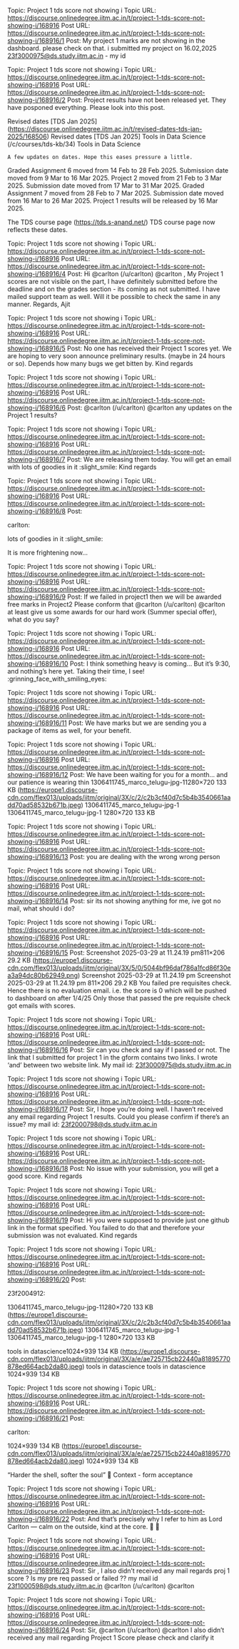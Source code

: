 Topic: Project 1 tds score not showing i
Topic URL: https://discourse.onlinedegree.iitm.ac.in/t/project-1-tds-score-not-showing-i/168916
Post URL: https://discourse.onlinedegree.iitm.ac.in/t/project-1-tds-score-not-showing-i/168916/1
Post:  My project 1 marks are not showing in the dashboard. please check on that. i submitted my project on 16.02,2025 
23f3000975@ds.study.iitm.ac.in  - my id 

Topic: Project 1 tds score not showing i
Topic URL: https://discourse.onlinedegree.iitm.ac.in/t/project-1-tds-score-not-showing-i/168916
Post URL: https://discourse.onlinedegree.iitm.ac.in/t/project-1-tds-score-not-showing-i/168916/2
Post:  Project results have not been released yet. They have posponed everything. 
Please look into this post. 
 
 
 
  
 Revised dates [TDS Jan 2025] (https://discourse.onlinedegree.iitm.ac.in/t/revised-dates-tds-jan-2025/168506) Revised dates [TDS Jan 2025]   Tools in Data Science (/c/courses/tds-kb/34) Tools in Data Science 
 
 
    A few updates on dates. Hope this eases pressure a little. 

Graded Assignment 6 moved from 14 Feb to 28 Feb 2025. Submission date moved from 9 Mar to 16 Mar 2025.
Project 2 moved from 21 Feb to 3 Mar 2025. Submission date moved from 17 Mar to 31 Mar 2025.
Graded Assignment 7 moved from 28 Feb to 7 Mar 2025. Submission date moved from 16 Mar to 26 Mar 2025.
Project 1 results will be released by 16 Mar 2025.

The  TDS course page (https://tds.s-anand.net/) TDS course page  now reflects these dates.
   



Topic: Project 1 tds score not showing i
Topic URL: https://discourse.onlinedegree.iitm.ac.in/t/project-1-tds-score-not-showing-i/168916
Post URL: https://discourse.onlinedegree.iitm.ac.in/t/project-1-tds-score-not-showing-i/168916/4
Post:  Hi  @carlton (/u/carlton) @carlton , 
My Project 1 scores are not visible on the part, I have definitely submitted before the deadline and on the grades section - its coming as not submitted. I have mailed support team as well. Will it be possible to check the same in any manner. 
 Regards, 
Ajit 

Topic: Project 1 tds score not showing i
Topic URL: https://discourse.onlinedegree.iitm.ac.in/t/project-1-tds-score-not-showing-i/168916
Post URL: https://discourse.onlinedegree.iitm.ac.in/t/project-1-tds-score-not-showing-i/168916/5
Post:  No one has received their Project 1 scores yet. We are hoping to very soon announce preliminary results. (maybe in 24 hours or so). Depends how many bugs we get bitten by. 
 Kind regards 

Topic: Project 1 tds score not showing i
Topic URL: https://discourse.onlinedegree.iitm.ac.in/t/project-1-tds-score-not-showing-i/168916
Post URL: https://discourse.onlinedegree.iitm.ac.in/t/project-1-tds-score-not-showing-i/168916/6
Post:  @carlton (/u/carlton) @carlton  any updates on the Project 1 results? 

Topic: Project 1 tds score not showing i
Topic URL: https://discourse.onlinedegree.iitm.ac.in/t/project-1-tds-score-not-showing-i/168916
Post URL: https://discourse.onlinedegree.iitm.ac.in/t/project-1-tds-score-not-showing-i/168916/7
Post:  We are releasing them today. You will get an email with lots of goodies in it  :slight_smile: 
 Kind regards 

Topic: Project 1 tds score not showing i
Topic URL: https://discourse.onlinedegree.iitm.ac.in/t/project-1-tds-score-not-showing-i/168916
Post URL: https://discourse.onlinedegree.iitm.ac.in/t/project-1-tds-score-not-showing-i/168916/8
Post:  
 
 
   carlton: 
 
 lots of goodies in it  :slight_smile: 
 
 It is more frightening now… 

Topic: Project 1 tds score not showing i
Topic URL: https://discourse.onlinedegree.iitm.ac.in/t/project-1-tds-score-not-showing-i/168916
Post URL: https://discourse.onlinedegree.iitm.ac.in/t/project-1-tds-score-not-showing-i/168916/9
Post:  If we failed in project1 then we will be awarded free marks in Project2 Please conform that  @carlton (/u/carlton) @carlton  at least give us some awards for our hard work (Summer special offer), what do you say? 

Topic: Project 1 tds score not showing i
Topic URL: https://discourse.onlinedegree.iitm.ac.in/t/project-1-tds-score-not-showing-i/168916
Post URL: https://discourse.onlinedegree.iitm.ac.in/t/project-1-tds-score-not-showing-i/168916/10
Post:  I think something heavy is coming… But it’s 9:30, and nothing’s here yet. Taking their time, I see! :grinning_face_with_smiling_eyes: 

Topic: Project 1 tds score not showing i
Topic URL: https://discourse.onlinedegree.iitm.ac.in/t/project-1-tds-score-not-showing-i/168916
Post URL: https://discourse.onlinedegree.iitm.ac.in/t/project-1-tds-score-not-showing-i/168916/11
Post:  We have marks but we are sending you a package of items as well, for your benefit. 

Topic: Project 1 tds score not showing i
Topic URL: https://discourse.onlinedegree.iitm.ac.in/t/project-1-tds-score-not-showing-i/168916
Post URL: https://discourse.onlinedegree.iitm.ac.in/t/project-1-tds-score-not-showing-i/168916/12
Post:  We have been waiting for you for a month… and our patience is wearing thin 
 1306411745_marco_telugu-jpg-11280×720 133 KB (https://europe1.discourse-cdn.com/flex013/uploads/iitm/original/3X/c/2/c2b3cf40d7c5b4b3540661aadd70ad58532b671b.jpeg) 1306411745_marco_telugu-jpg-1 1306411745_marco_telugu-jpg-1 1280×720 133 KB 

Topic: Project 1 tds score not showing i
Topic URL: https://discourse.onlinedegree.iitm.ac.in/t/project-1-tds-score-not-showing-i/168916
Post URL: https://discourse.onlinedegree.iitm.ac.in/t/project-1-tds-score-not-showing-i/168916/13
Post:  you are dealing with the wrong wrong person 

Topic: Project 1 tds score not showing i
Topic URL: https://discourse.onlinedegree.iitm.ac.in/t/project-1-tds-score-not-showing-i/168916
Post URL: https://discourse.onlinedegree.iitm.ac.in/t/project-1-tds-score-not-showing-i/168916/14
Post:  sir its not showing anything for me, ive got no mail, what should i do? 

Topic: Project 1 tds score not showing i
Topic URL: https://discourse.onlinedegree.iitm.ac.in/t/project-1-tds-score-not-showing-i/168916
Post URL: https://discourse.onlinedegree.iitm.ac.in/t/project-1-tds-score-not-showing-i/168916/15
Post:  Screenshot 2025-03-29 at 11.24.19 pm811×206 29.2 KB (https://europe1.discourse-cdn.com/flex013/uploads/iitm/original/3X/5/0/5044bf96daf786a1fcd86f30ea3a94dc80b62949.png) Screenshot 2025-03-29 at 11.24.19 pm Screenshot 2025-03-29 at 11.24.19 pm 811×206 29.2 KB 
 You failed pre requisites check. Hence there is no evaluation email. 
i.e. the score is 0 which will be pushed to dashboard on after 1/4/25 
 Only those that passed the pre requisite check got emails with scores. 

Topic: Project 1 tds score not showing i
Topic URL: https://discourse.onlinedegree.iitm.ac.in/t/project-1-tds-score-not-showing-i/168916
Post URL: https://discourse.onlinedegree.iitm.ac.in/t/project-1-tds-score-not-showing-i/168916/16
Post:  Sir can you check and say if I passed or not. The link that I submitted for project 1 in the gform contains two links. I wrote ‘and’ between two website link. 
 My mail id: 23f3000975@ds.study.iitm.ac.in 

Topic: Project 1 tds score not showing i
Topic URL: https://discourse.onlinedegree.iitm.ac.in/t/project-1-tds-score-not-showing-i/168916
Post URL: https://discourse.onlinedegree.iitm.ac.in/t/project-1-tds-score-not-showing-i/168916/17
Post:  Sir, I hope you’re doing well. I haven’t received any email regarding  Project 1  results. Could you please confirm if there’s an issue? 
my mail id: 23f2000798@ds.study.iitm.ac.in 

Topic: Project 1 tds score not showing i
Topic URL: https://discourse.onlinedegree.iitm.ac.in/t/project-1-tds-score-not-showing-i/168916
Post URL: https://discourse.onlinedegree.iitm.ac.in/t/project-1-tds-score-not-showing-i/168916/18
Post:  No issue with your submission, you will get a good score. 
 Kind regards 

Topic: Project 1 tds score not showing i
Topic URL: https://discourse.onlinedegree.iitm.ac.in/t/project-1-tds-score-not-showing-i/168916
Post URL: https://discourse.onlinedegree.iitm.ac.in/t/project-1-tds-score-not-showing-i/168916/19
Post:  Hi you were supposed to provide just one github link in the format specified. You failed to do that and therefore your submission was not evaluated. 
 Kind regards 

Topic: Project 1 tds score not showing i
Topic URL: https://discourse.onlinedegree.iitm.ac.in/t/project-1-tds-score-not-showing-i/168916
Post URL: https://discourse.onlinedegree.iitm.ac.in/t/project-1-tds-score-not-showing-i/168916/20
Post:  
 
 
   23f2004912: 
 
 1306411745_marco_telugu-jpg-11280×720 133 KB (https://europe1.discourse-cdn.com/flex013/uploads/iitm/original/3X/c/2/c2b3cf40d7c5b4b3540661aadd70ad58532b671b.jpeg) 1306411745_marco_telugu-jpg-1 1306411745_marco_telugu-jpg-1 1280×720 133 KB 
 
 tools in datascience1024×939 134 KB (https://europe1.discourse-cdn.com/flex013/uploads/iitm/original/3X/a/e/ae725715cb22440a81895770878ed664acb2da80.jpeg) tools in datascience tools in datascience 1024×939 134 KB 

Topic: Project 1 tds score not showing i
Topic URL: https://discourse.onlinedegree.iitm.ac.in/t/project-1-tds-score-not-showing-i/168916
Post URL: https://discourse.onlinedegree.iitm.ac.in/t/project-1-tds-score-not-showing-i/168916/21
Post:  
 
 
   carlton: 
 
 1024×939 134 KB (https://europe1.discourse-cdn.com/flex013/uploads/iitm/original/3X/a/e/ae725715cb22440a81895770878ed664acb2da80.jpeg)  1024×939 134 KB 
 
 “Harder the shell, softer the soul”  :melting_face: 
 Context - form acceptance 

Topic: Project 1 tds score not showing i
Topic URL: https://discourse.onlinedegree.iitm.ac.in/t/project-1-tds-score-not-showing-i/168916
Post URL: https://discourse.onlinedegree.iitm.ac.in/t/project-1-tds-score-not-showing-i/168916/22
Post:  And that’s precisely why I refer to him as Lord Carlton — calm on the outside, kind at the core.  :saluting_face: :crown: 

Topic: Project 1 tds score not showing i
Topic URL: https://discourse.onlinedegree.iitm.ac.in/t/project-1-tds-score-not-showing-i/168916
Post URL: https://discourse.onlinedegree.iitm.ac.in/t/project-1-tds-score-not-showing-i/168916/23
Post:  Sir , I also didn’t received any mail regards proj 1 score ? 
Is my pre req passed or failed ?? 
my mail id 23f1000598@ds.study.iitm.ac.in 
 @carlton (/u/carlton) @carlton 

Topic: Project 1 tds score not showing i
Topic URL: https://discourse.onlinedegree.iitm.ac.in/t/project-1-tds-score-not-showing-i/168916
Post URL: https://discourse.onlinedegree.iitm.ac.in/t/project-1-tds-score-not-showing-i/168916/24
Post:  Sir,  @carlton (/u/carlton) @carlton  I also didn’t received any mail regarding Project 1 Score please check and clarify it 
